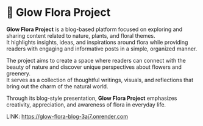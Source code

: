 # 🌸 Glow Flora Project  

**Glow Flora Project** is a blog-based platform focused on exploring and sharing content related to nature, plants, and floral themes.  
It highlights insights, ideas, and inspirations around flora while providing readers with engaging and informative posts in a simple, organized manner.  

The project aims to create a space where readers can connect with the beauty of nature and discover unique perspectives about flowers and greenery.  
It serves as a collection of thoughtful writings, visuals, and reflections that bring out the charm of the natural world.  

Through its blog-style presentation, **Glow Flora Project** emphasizes creativity, appreciation, and awareness of flora in everyday life.

LINK: https://glow-flora-blog-3aj7.onrender.com
